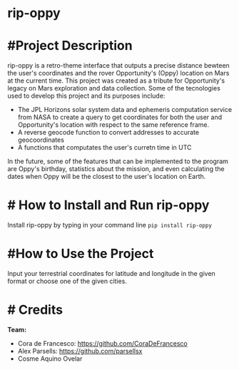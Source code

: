 # rip-oppy
# #Project Description
rip-oppy is a retro-theme interface that outputs a precise distance bewteen the user's coordinates and the rover Opportunity's (Oppy) location on Mars at the current time. This project was created as a tribute for Opportunity's legacy on Mars exploration and data collection. 
Some of the tecnologies used to develop this project and its purposes include:
-  The JPL Horizons solar system data and ephemeris computation service from NASA to create a query to get coordinates for both the user and Opportunity's location with respect to the same reference frame. 
- A reverse geocode function to convert addresses to accurate geocoordinates
- A functions that computates the user's curretn time in UTC  <br />

In the future, some of the features that can be implemented to the program are Oppy's birthday, statistics about the mission, and even calculating the dates when Oppy will be the closest to the user's location on Earth.
# # How to Install and Run rip-oppy
Install rip-oppy by typing in your command line `pip install rip-oppy ` 
# #How to Use the Project 
Input your terrestrial coordinates for latitude and longitude in the given format or choose one of the given cities.
# # Credits
**Team:** <br />
- Cora de Francesco: https://github.com/CoraDeFrancesco  <br />
- Alex Parsells: https://github.com/parsellsx   <br />
- Cosme Aquino Ovelar   <br />



